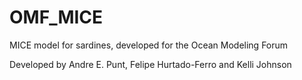 OMF_MICE
========

MICE model for sardines, developed for the Ocean Modeling Forum

Developed by Andre E. Punt, Felipe Hurtado-Ferro and Kelli Johnson
